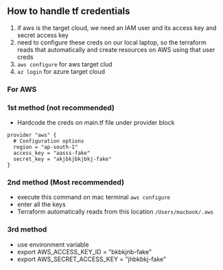 ## How to handle tf credentials

1. if aws is the target cloud, we need an IAM user and its access key and secret access key
2. need to configure these creds on our local laptop, so the terraform reads that automatically and create resources on AWS using that user creds
3. `aws configure` for aws target clud
4. `az login` for azure target cloud

### For AWS
### 1st method  (not recommended)
- Hardcode the creds on main.tf file under provider block
```
provider "aws" {
  # Configuration options
  region = "ap-south-1"
  access_key = "aasss-fake"
  secret_key = "akjbkjbkjbkj-fake"
}
```

 ### 2nd method (Most recommended)
 - execute this command on mac terminal `aws configure `
 - enter all the keys
 - Terraform automatically reads from this location `/Users/macbook/.aws`

<!-- ## But, its good only for single user
-  so its good to store these creds in some certral secret location and these credentials should be generated dynamically & there should be some lifecycle management to rotate these creds
- for aws, there is a service called `AWS Secrets Manager` or `Hashicorp vault`
- It Easily rotate, manage, and retrieve secrets throughout their lifecycle -->

### 3rd method
- use environment variable
- export AWS_ACCESS_KEY_ID = "bkbkjnb-fake"
- export AWS_SECRET_ACCESS_KEY = "jhbkbkj-fake"